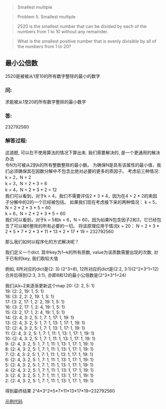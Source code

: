 >Smallest multiple

>Problem 5. Smallest multiple

>2520 is the smallest number that can be divided by each of the numbers from 1 to 10 without any remainder.

>What is the smallest positive number that is evenly divisible by all of the numbers from 1 to 20?


## 最小公倍数
2520是被被从1至10的所有数字整除的最小的数字

 
### 问:
求能被从1至20的所有数字整除的最小数字

### 答:
232792560

### 解答过程:
这道题, 可以在不使用算法的情况下算出来. 我们需要解决的, 是一个更通用的解决办法  
令N为可被从2到k的所有整数整除的最小数。 为确保N是具有该属性的最小值，我们必须确保其在因数分解中不包含比绝对必要的更多的质因子。
考虑前三种情况:  
k = 2，N = 2  
k = 3，N = 2 * 3 = 6  
k = 4，N = 2 * 3 * 2 = 12  
我们可以看到，对于k = 4，我们不需要评估2 * 3 * 4，因为在4 = 2 * 2的素因子分解中的2的一个已经被包括。 如果我们现在考虑接下来的两种情况：
k = 5，N = 2 * 2 * 3 * 5 = 60  
k = 6，N = 2 * 2 * 3 * 5 = 60  
我们可以看到，对于k = 5和k = 6，N = 60，因为如果N包含因子2和3，它已经包含了可以被6整除的所有必要的一切。
将该原理应用于情况k = 20：
N = 2 * 3 * 2 * 5 * 7 * 2 * 3 * 11 * 13 * 2 * 17 * 19 = 232792560

那么我们如何以程序化的方式解决呢？  

我们定义一个dict.  其中key为1~k的所有质数, value为该质数需要出现的次数, 
对于已有的key, 我们取较大值

例如, 8所对应的dict是{2: 3} (2^3=8), 12所对应的dict是{2:2, 3:1}(2^2*3^1=12)
合并后得到{2:3, 3:1},
亦即8和12的最小公倍数是(2^3\*3^1=24)


我们从k~2来逐渐更新这个map
20: {2: 2, 5: 1}  
19: {2: 2, 19: 1, 5: 1}  
18: {3: 2, 2: 2, 19: 1, 5: 1}  
17: {3: 2, 17: 1, 2: 2, 19: 1, 5: 1}  
16: {3: 2, 17: 1, 2: 4, 19: 1, 5: 1}  
15: {3: 2, 17: 1, 2: 4, 19: 1, 5: 1}  
14: {2: 4, 3: 2, 5: 1, 7: 1, 17: 1, 19: 1}  
13: {2: 4, 3: 2, 5: 1, 7: 1, 13: 1, 17: 1, 19: 1}  
12: {2: 4, 3: 2, 5: 1, 7: 1, 13: 1, 17: 1, 19: 1}  
11: {2: 4, 3: 2, 5: 1, 7: 1, 11: 1, 13: 1, 17: 1, 19: 1}  
10: {2: 4, 3: 2, 5: 1, 7: 1, 11: 1, 13: 1, 17: 1, 19: 1}  
9: {2: 4, 3: 2, 5: 1, 7: 1, 11: 1, 13: 1, 17: 1, 19: 1}  
8: {2: 4, 3: 2, 5: 1, 7: 1, 11: 1, 13: 1, 17: 1, 19: 1}  
7: {2: 4, 3: 2, 5: 1, 7: 1, 11: 1, 13: 1, 17: 1, 19: 1}  
6: {2: 4, 3: 2, 5: 1, 7: 1, 11: 1, 13: 1, 17: 1, 19: 1}  
5: {2: 4, 3: 2, 5: 1, 7: 1, 11: 1, 13: 1, 17: 1, 19: 1}  
4: {2: 4, 3: 2, 5: 1, 7: 1, 11: 1, 13: 1, 17: 1, 19: 1}  
3: {2: 4, 3: 2, 5: 1, 7: 1, 11: 1, 13: 1, 17: 1, 19: 1}  
2: {2: 4, 3: 2, 5: 1, 7: 1, 11: 1, 13: 1, 17: 1, 19: 1}  

得到最终结果 2^4\*3^2\*5\*7\*11\*13\*17\*19=232792560

[示例代码](problem_2.py)